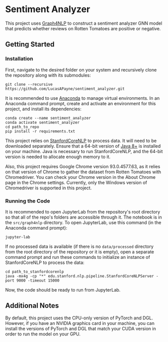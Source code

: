 # Sentiment Analyzer
This project uses [Graph4NLP](https://github.com/graph4ai/graph4nlp) to construct a sentiment analyzer GNN model that predicts whether reviews on Rotten Tomatoes are positive or negative.

## Getting Started
### Installation
First, navigate to the desired folder on your system and recursively clone the repository along with its submodules:

    git clone --recursive https://github.com/LucasAPayne/sentiment_analyzer.git

It is recommended to use [Anaconda](https://www.anaconda.com/products/individual) to manage virtual environments. In an Anaconda command prompt, create and activate an environment for this project, and install its dependencies:

    conda create --name sentiment_analyzer
    conda activate sentiment_analyzer
    cd path_to_repo
    pip install -r requirements.txt

This project relies on [StanfordCoreNLP](https://stanfordnlp.github.io/CoreNLP/#download) to process data. It will need to be downloaded separately. Ensure that a 64-bit version of [Java 8+](https://www.java.com/en/download/manual.jsp) is installed on your machine. Java is necessary to run StanfordCoreNLP, and the 64-bit version is needed to allocate enough memory to it.

Also, this project requires Google Chrome version 93.0.4577.63, as it relies on that version of Chrome to gather the dataset from Rotten Tomatoes with Chromedriver. You can check your Chrome version in the About Chrome page in the Chrome settings. Currently, only the Windows version of Chromedriver is supported in this project.

### Running the Code
It is recommended to open JupyterLab from the repository's root directory so that all of the repo's folders are accessible through it. The notebook is in the `src/graph4nlp` directory. To open JupyterLab, use this command (in the Anaconda command prompt):

    jupyter-lab

If no processed data is available (if there is no `data/processed` directory from the root directory of the repository or it is empty), open a separate command prompt and run these commands to initialize an instance of StanfordCoreNLP to process the data:

    cd path_to_stanfordcorenlp
    java -mx4g -cp "*" edu.stanford.nlp.pipeline.StanfordCoreNLPServer -port 9000 -timeout 15000

Now, the code should be ready to run from JupyterLab.

## Additional Notes
By default, this project uses the CPU-only version of PyTorch and DGL. However, if you have an NVIDIA graphics card in your machine, you can install the versions of PyTorch and DGL that match your CUDA version in order to run the model on your GPU.
